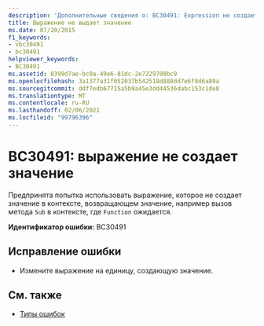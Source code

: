 ```yaml
---
description: 'Дополнительные сведения о: BC30491: Expression не создает значение'
title: Выражение не выдает значение
ms.date: 07/20/2015
f1_keywords:
- vbc30491
- bc30491
helpviewer_keywords:
- BC30491
ms.assetid: 8399d7ae-bc0a-49e6-81dc-2e7229708bc9
ms.openlocfilehash: 3a1377a31f052037b542518d888dd7e6f8d6a89a
ms.sourcegitcommit: ddf7edb67715a5b9a45e3dd44536dabc153c1de0
ms.translationtype: MT
ms.contentlocale: ru-RU
ms.lasthandoff: 02/06/2021
ms.locfileid: "99796396"
---
```

# <a name="bc30491-expression-does-not-produce-a-value"></a>BC30491: выражение не создает значение

Предпринята попытка использовать выражение, которое не создает значение в контексте, возвращающем значение, например вызов метода `Sub` в контексте, где `Function` ожидается.

 **Идентификатор ошибки:** BC30491

## <a name="to-correct-this-error"></a>Исправление ошибки

- Измените выражение на единицу, создающую значение.

## <a name="see-also"></a>См. также

- [Типы ошибок](../../programming-guide/language-features/error-types.md)
